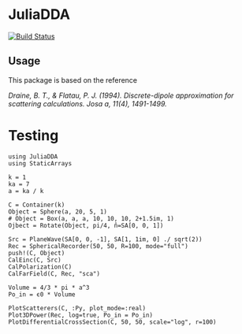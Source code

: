 # JuliaDDA

[![Build Status](https://github.com/cyclinghiter/JuliaDDA.jl/actions/workflows/CI.yml/badge.svg?branch=main)](https://github.com/cyclinghiter/JuliaDDA.jl/actions/workflows/CI.yml?query=branch%3Amain)

## Usage

This package is based on the reference 

*Draine, B. T., & Flatau, P. J. (1994). Discrete-dipole approximation for scattering calculations. Josa a, 11(4), 1491-1499.*

# Testing

    using JuliaDDA
    using StaticArrays

    k = 1
    ka = 7
    a = ka / k

    C = Container(k)
    Object = Sphere(a, 20, 5, 1)
    # Object = Box(a, a, a, 10, 10, 10, 2+1.5im, 1)
    Ojbect = Rotate(Object, pi/4, n̂=SA[0, 0, 1])

    Src = PlaneWave(SA[0, 0, -1], SA[1, 1im, 0] ./ sqrt(2))
    Rec = SphericalRecorder(50, 50, R=100, mode="full")
    push!(C, Object)
    CalEinc(C, Src)
    CalPolarization(C)
    CalFarField(C, Rec, "sca")

    Volume = 4/3 * pi * a^3
    Po_in = ϵ0 * Volume 

    PlotScatterers(C, :Py, plot_mode=:real)
    Plot3DPower(Rec, log=true, Po_in = Po_in)
    PlotDifferentialCrossSection(C, 50, 50, scale="log", r=100)
